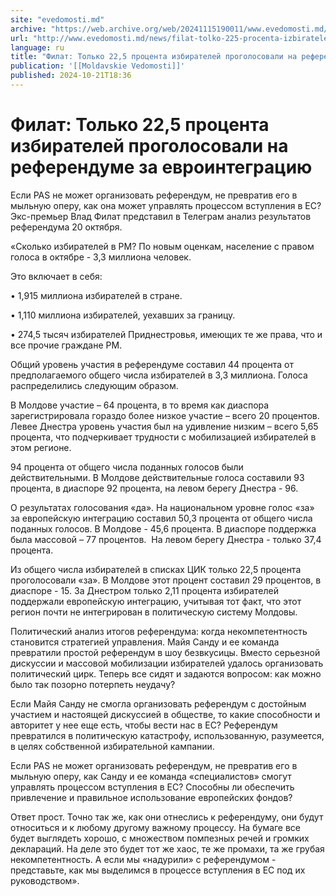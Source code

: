 ```yaml
---
site: "evedomosti.md"
archive: "https://web.archive.org/web/20241115190011/www.evedomosti.md/news/filat-tolko-225-procenta-izbiratelej-progolosovali-na-refere"
url: "http://www.evedomosti.md/news/filat-tolko-225-procenta-izbiratelej-progolosovali-na-refere"
language: ru
title: "Филат: Только 22,5 процента избирателей проголосовали на референдуме за евроинтеграцию"
publication: '[[Moldavskie Vedomosti]]'
published: 2024-10-21T18:36
---
```


# Филат: Только 22,5 процента избирателей проголосовали на референдуме за евроинтеграцию

Если PAS не может организовать референдум, не превратив его в мыльную оперу, как она может управлять процессом вступления в ЕС? Экс-премьер Влад Филат представил в Телеграм анализ результатов референдума 20 октября.

«Сколько избирателей в РМ? По новым оценкам, население с правом голоса в октябре - 3,3 миллиона человек.

Это включает в себя:

• 1,915 миллиона избирателей в стране.

• 1,110 миллиона избирателей, уехавших за границу.

• 274,5 тысяч избирателей Приднестровья, имеющих те же права, что и все прочие граждане РМ.

Общий уровень участия в референдуме составил 44 процента от предполагаемого общего числа избирателей в 3,3 миллиона. Голоса распределились следующим образом.

В Молдове участие – 64 процента, в то время как диаспора зарегистрировала гораздо более низкое участие – всего 20 процентов. Левее Днестра уровень участия был на удивление низким – всего 5,65 процента, что подчеркивает трудности с мобилизацией избирателей в этом регионе.

94 процента от общего числа поданных голосов были действительными. В Молдове действительные голоса составили 93 процента, в диаспоре 92 процента, на левом берегу Днестра - 96.

О результатах голосования «да». На национальном уровне голос «за» за европейскую интеграцию составил 50,3 процента от общего числа поданных голосов. В Молдове - 45,6 процента. В диаспоре поддержка была массовой – 77 процентов.  На левом берегу Днестра - только 37,4 процента.

Из общего числа избирателей в списках ЦИК только 22,5 процента проголосовали «за». В Молдове этот процент составил 29 процентов, в диаспоре - 15. За Днестром только 2,11 процента избирателей поддержали европейскую интеграцию, учитывая тот факт, что этот регион почти не интегрирован в политическую систему Молдовы.

Политический анализ итогов референдума: когда некомпетентность становится стратегией управления. Майя Санду и ее команда превратили простой референдум в шоу безвкусицы. Вместо серьезной дискуссии и массовой мобилизации избирателей удалось организовать политический цирк. Теперь все сидят и задаются вопросом: как можно было так позорно потерпеть неудачу?

Если Майя Санду не смогла организовать референдум с достойным участием и настоящей дискуссией в обществе, то какие способности и авторитет у нее еще есть, чтобы вести нас в ЕС? Референдум превратился в политическую катастрофу, использованную, разумеется, в целях собственной избирательной кампании.

Если PAS не может организовать референдум, не превратив его в мыльную оперу, как Санду и ее команда «специалистов» смогут управлять процессом вступления в ЕС? Способны ли обеспечить привлечение и правильное использование европейских фондов?

Ответ прост. Точно так же, как они отнеслись к референдуму, они будут относиться и к любому другому важному процессу. На бумаге все будет выглядеть хорошо, с множеством помпезных речей и громких деклараций. На деле это будет тот же хаос, те же промахи, та же грубая некомпетентность. А если мы «надурили» с референдумом - представьте, как мы выделимся в процессе вступления в ЕС под их руководством».